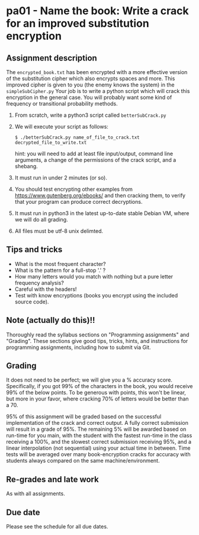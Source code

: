 # pa01 - Name the book: Write a crack for an improved substitution encryption

## Assignment description
The `encrypted_book.txt` has been encrypted with a more effective version of the substitution cipher which also encrypts spaces and more.
This improved cipher is given to you (the enemy knows the system) in the `simpleSubCipher.py`
Your job is to write a python script which will crack this encryption in the general case.
You will probably want some kind of frequency or transitional probability methods.

1. From scratch, write a python3 script called `betterSubCrack.py`

2. We will execute your script as follows:

    `$ ./betterSubCrack.py name_of_file_to_crack.txt decrypted_file_to_write.txt`

    hint: you will need to add at least file input/output, command line arguments, a change of the permissions of the crack script, and a shebang.

3. It must run in under 2 minutes (or so).

4. You should test encrypting other examples from https://www.gutenberg.org/ebooks/ and then cracking them, to verify that your program can produce correct decryptions.

5. It must run in python3 in the latest up-to-date stable Debian VM, where we will do all grading. 

6. All files must be utf-8 unix delimted.

## Tips and tricks
* What is the most frequent character?
* What is the pattern for a full-stop '.' ?
* How many letters would you match with nothing but a pure letter frequency analysis?
* Careful with the headers! 
* Test with know encryptions (books you encrypt using the included source code).

## Note (actually do this)!!
Thoroughly read the syllabus sections on "Programming assignments" and "Grading". These sections give good tips, tricks, hints, and instructions for programming assignments, including how to submit via Git.

## Grading
It does not need to be perfect; we will give you a % accuracy score. 
Specifically, if you got 99% of the characters in the book, you would receive 99% of the below points.
To be generous with points, this won't be linear, but more in your favor, where cracking 70% of letters would be better than a 70.

95% of this assignment will be graded based on the successful implementation of the crack and correct output.
A fully correct submission will result in a grade of 95%.
The remaining 5% will be awarded based on run-time for you main, with the student with the fastest run-time in the class receiving a 100%, and the slowest correct submission receiving 95%, and a linear interpolation (not sequential) using your actual time in between.
Time tests will be averaged over many book-encryption cracks for accuracy with students always compared on the same machine/environment.

## Re-grades and late work
As with all assignments.

## Due date
Please see the schedule for all due dates.

